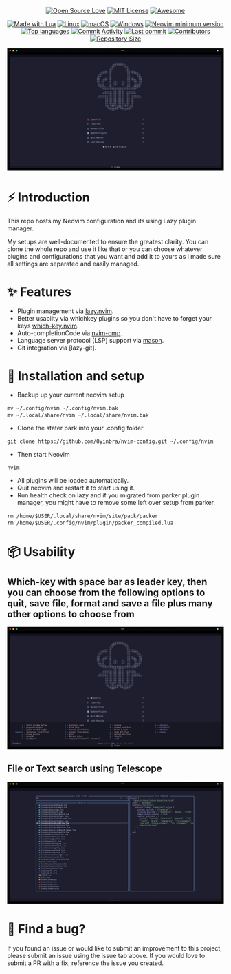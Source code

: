 <!-- BADGE START -->
<div class="badges-container" align="center">
  <style>
    /* Increase the size of badge images */
    .badges-container img {
      height: 30px; /* Adjust the height as needed */
    }
  </style>
  
  <!-- Open Source Badges -->
  <div class="open-source-badges">

  [![Open Source Love](https://badges.frapsoft.com/os/v1/open-source.svg?v=103&style=for-the-badge)](https://github.com/ellerbrock/open-source-badge/)
  [![MIT License](https://badges.frapsoft.com/os/mit/mit.svg?v=103&style=for-the-badge)](https://opensource.org/licenses/mit-license.php)
  [![Awesome](https://cdn.rawgit.com/sindresorhus/awesome/d7305f38d29fed78fa85652e3a63e154dd8e8829/media/badge.svg)](https://github.com/sindresorhus/awesome)

  </div>

  <!-- Activities -->
  [![Made with Lua](https://img.shields.io/badge/Made%20with%20Lua-blueviolet.svg?v=103&logo=lua&style=for-the-badge)](#)
  [![Linux](https://img.shields.io/badge/Linux-%23.svg?v=103&logo=linux&color=FCC624&logoColor=black&style=for-the-badge)](#)
  [![macOS](https://img.shields.io/badge/macOS-%23.svg?v=103&logo=apple&color=000000&logoColor=white&style=for-the-badge)](#)
  [![Windows](https://img.shields.io/badge/Windows-%23.svg?v=103&logo=windows&color=0078D6&logoColor=white&style=for-the-badge)](#)
  [![Neovim minimum version](https://img.shields.io/badge/Neovim-0.8+-blueviolet.svg?v=103&color=000F10&logo=Neovim&logoColor=green&labelColor=302D41&style=for-the-badge)](https://github.com/neovim/neovim/releases/tag/stable)
  [![Top languages](https://img.shields.io/github/languages/top/Oyinbra/nvim-config?svg?v=103&style=for-the-badge)](https://github.com/Oyinbra/nvim-config/search?l=vim-script)
  [![Commit Activity](https://img.shields.io/github/commit-activity/m/Oyinbra/nvim-config?svg?v=103&style=for-the-badge)](https://github.com/Oyinbra/nvim-config/graphs/commit-activity)
  [![Last commit](https://img.shields.io/github/last-commit/Oyinbra/nvim-config?svg?v=103&logo=git&color=000F10&logoColor=darkorange&labelColor=302D41&style=for-the-badge)](#)
  [![Contributors](https://img.shields.io/github/contributors/Oyinbra/nvim-config?svg?v=103&style=for-the-badge)](https://github.com/Oyinbra/nvim-config/graphs/contributors)
  [![Repository Size](https://img.shields.io/github/repo-size/Oyinbra/nvim-config?svg?v=103&style=for-the-badge)](#)
  
</div>
<!-- BADGE END -->

    
![Screenshot (1423)](https://github.com/Oyinbra/img/raw/main/nvim-img/img-001.png)

</div>

# ⚡️ Introduction

This repo hosts my Neovim configuration and its using Lazy plugin manager.

My setups are well-documented to ensure the greatest clarity. You can clone the whole repo and use it like that or you can choose whatever plugins and configurations that you want and add it to yours as i made sure all settings are separated and easily managed.

# ✨ Features

- Plugin management via [lazy.nvim](https://github.com/folke/lazy.nvim).
- Better usabilty via whichkey plugins so you don't have to forget your keys [which-key.nvim](https://github.com/folke/which-key.nvim).
- Auto-completionCode via [nvim-cmp](https://github.com/hrsh7th/nvim-cmp).
- Language server protocol (LSP) support via [mason](https://github.com/williamboman/mason.nvim).
- Git integration via [lazy-git].

# 🚀 Installation and setup

- Backup up your current neovim setup

```
mv ~/.config/nvim ~/.config/nvim.bak
mv ~/.local/share/nvim ~/.local/share/nvim.bak
```

- Clone the stater park into your .config folder

```
git clone https://github.com/Oyinbra/nvim-config.git ~/.config/nvim
```

- Then start Neovim

```
nvim
```

- All plugins will be loaded automatically.
- Quit neovim and restart it to start using it.
- Run health check on lazy and if you migrated from parker plugin manager, you might have to remove some left over setup from parker.

```
rm /home/$USER/.local/share/nvim/site/pack/packer
rm /home/$USER/.config/nvim/plugin/packer_compiled.lua
```

# 📦 Usability

## Which-key with space bar as leader key, then you can choose from the following options to quit, save file, format and save a file plus many other options to choose from

<p align="center">
<img src="https://github.com/Oyinbra/img/raw/main/nvim-img/img-002.png" width="800">
</p>

## File or Text search using Telescope

<p align="center">
<img src="https://github.com/Oyinbra/img/raw/main/nvim-img/img-005.png" width="800">
</p>

# 🐞 Find a bug?

If you found an issue or would like to submit an improvement to this project, please submit an issue using the issue tab above. If you would love to submit a PR with a fix, reference the issue you created.


